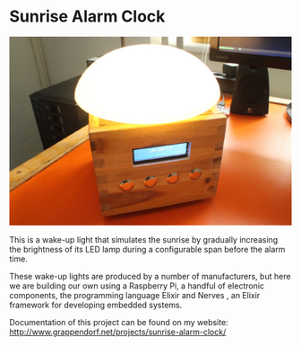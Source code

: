 Sunrise Alarm Clock
===================

![Sunrise Alarm Clock](sunrise-alarm-clock.jpg)

This is a wake-up light that simulates the sunrise by gradually increasing the brightness of its LED lamp during a configurable span before the alarm time.

These wake-up lights are produced by a number of manufacturers, but here we are building our own using a Raspberry Pi, a handful of electronic components,
the programming language Elixir and Nerves , an Elixir framework for developing embedded systems.

Documentation of this project can be found on my website: http://www.grappendorf.net/projects/sunrise-alarm-clock/
